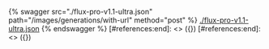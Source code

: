[#references:start]: <> ({ "template": "openapi" })
[#references:start]: <> ({ "template": "openapi" })
{% swagger src="./flux-pro-v1.1-ultra.json" path="/images/generations/with-url" method="post" %}
[./flux-pro-v1.1-ultra.json](./flux-pro-v1.1-ultra.json)
{% endswagger %}
[#references:end]: <> ({})
[#references:end]: <> ({})